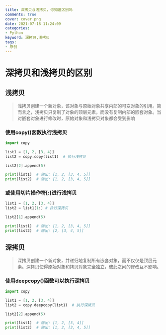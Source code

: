 ```yaml
---
title: 深拷贝与浅拷贝，你知道区别吗
comments: true
cover: cover.png
date: 2021-07-18 11:24:09
categories:
- Python
keyword: 深拷贝,浅拷贝
tags:
- 原创
---
```


# 深拷贝和浅拷贝的区别

## 浅拷贝
> 浅拷贝创建一个新对象，该对象与原始对象共享内部的可变对象的引用。简而言之，浅拷贝只复制了对象的顶层元素，而没有复制内部的嵌套对象。当对嵌套对象进行修改时，原始对象和浅拷贝对象都会受到影响

### 使用copy()函数执行浅拷贝

```python
import copy

list1 = [1, 2, [3, 4]]
list2 = copy.copy(list1)  # 执行浅拷贝

list2[2].append(5)

print(list1)  # 输出: [1, 2, [3, 4, 5]]
print(list2)  # 输出: [1, 2, [3, 4, 5]]
```

### 或使用切片操作符[:]进行浅拷贝
```python
list1 = [1, 2, [3, 4]]
list2 = list1[1:] # 执行深拷贝

list2[1].append(5)

print(list1)  # 输出: [1, 2, [3, 4, 5]]
print(list2)  # 输出: [2, [3, 4, 5]]
```

## 深拷贝
> 深拷贝创建一个新对象，并递归地复制所有嵌套对象，而不仅仅是顶层元素。深拷贝使得原始对象和拷贝对象完全独立，彼此之间的修改互不影响。

### 使用deepcopy()函数可以执行深拷贝

```python
import copy

list1 = [1, 2, [3, 4]]
list2 = copy.deepcopy(list1)  # 执行深拷贝

list2[2].append(5)

print(list1)  # 输出: [1, 2, [3, 4]]
print(list2)  # 输出: [1, 2, [3, 4, 5]]
```


